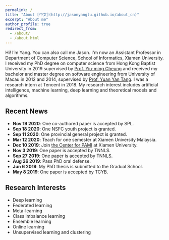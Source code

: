 ```yaml
---
permalink: /
title: "About [中文](http://jasonyanglu.github.io/about_cn)"
excerpt: "About me"
author_profile: true
redirect_from:
  - /about/
  - /about.html
---
```



Hi! I’m Yang. You can also call me Jason. I'm now an Assistant Professor in Department of Computer Science, School of Informatics, Xiamen University. I received my PhD degree on computer science from Hong Kong Baptist University in 2019 supervised by [Prof. Yiu-ming Cheung](http://www.comp.hkbu.edu.hk/~ymc/) and received my bachelor and master degree on software engineering from University of Macau in 2012 and 2014, supervised by [Prof. Yuan Yan Tang](https://www.fst.um.edu.mo/en/staff/fstyyt.html). I was a research intern at Tencent in 2018. My research interest includes artificial intelligence, machine learning, deep learning and theoretical models and algorithms.




## Recent News
* **Nov 19 2020**: One co-authored paper is accepted by SPL.
* **Sep 18 2020**: One NSFC youth project is granted.
* **Sep 11 2020**: One provincial general project is granted.
* **Mar 12 2020**: Teach for one semester at Xiamen University Malaysia.
* **Dec 10 2019**: Join [the Center for PAMI](http://pami.xmu.edu.cn/) at Xiamen University. 
* **Nov 3 2019**: One paper is accepted by TNNLS.
* **Sep 27 2019**: One paper is accepted by TNNLS.
* **Aug 26 2019**: Pass PhD oral defense.
* **Jun 6 2019**: My PhD thesis is submitted to the Gradual School.
* **May 8 2019**: One paper is accepted by TCYB.



## Research Interests

* Deep learning
* Federated learning
* Meta-learning
* Class imbalance learning
* Ensemble learning
* Online learning
* Unsupervised learning and clustering

 